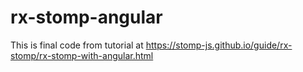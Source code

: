 # rx-stomp-angular

This is final code from tutorial at https://stomp-js.github.io/guide/rx-stomp/rx-stomp-with-angular.html

